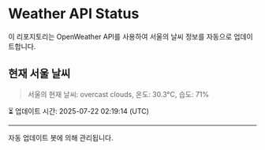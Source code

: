 
# Weather API Status

이 리포지토리는 OpenWeather API를 사용하여 서울의 날씨 정보를 자동으로 업데이트합니다.

## 현재 서울 날씨
> 서울의 현재 날씨: overcast clouds, 온도: 30.3°C, 습도: 71%

⏳ 업데이트 시간: 2025-07-22 02:19:14 (UTC)

---
자동 업데이트 봇에 의해 관리됩니다.
